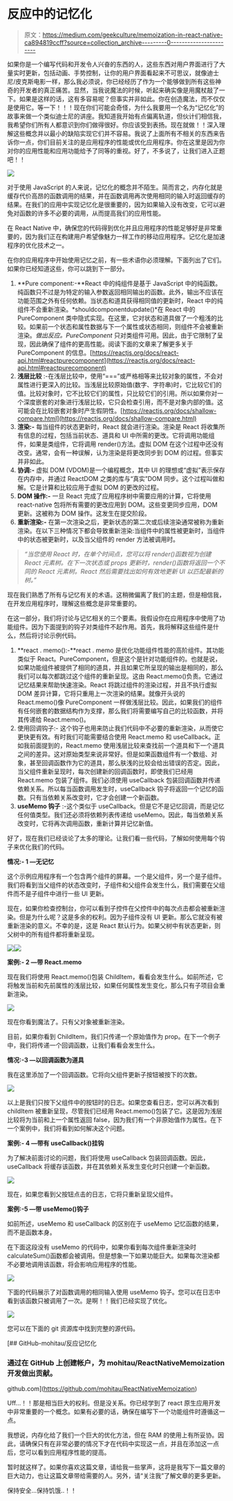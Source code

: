 # 反应中的记忆化

> 原文：<https://medium.com/geekculture/memoization-in-react-native-ca894819ccff?source=collection_archive---------0----------------------->

如果你是一个编写代码和开发令人兴奋的东西的人，这些东西对用户界面进行了大量实时更新，包括动画、手势控制，让你的用户界面看起来不可思议，就像迪士尼/皮克斯电影一样，那么我必须说，你已经经历了作为一个能够做到所有这些神奇的开发者的真正痛苦。显然，当我说魔法的时候，听起来确实像是用魔杖敲了一下。如果是这样的话，这有多容易呢？但事实并非如此。你在创造魔法，而不仅仅是使用它。等一下！！！现在你们可能会奇怪，为什么我要用一个名为“记忆化”的故事来做一个类似迪士尼的讲座。我知道我开始有点偏离轨道，但伙计们相信我，我希望你们所有人都意识到你们做得很好。你应该受到表扬。现在就做！！深入理解这些概念并以最小的缺陷实现它们并不容易。我说了上面所有不相关的东西来告诉你一点，你们目前关注的是应用程序的性能或优化应用程序。你在这里是因为你对你的应用性能和应用功能给予了同等的重视。好了，不多说了，让我们进入正题吧！！

![](img/b5a9e144d66293af51e75cef9fe10979.png)

对于使用 JavaScript 的人来说，记忆化的概念并不陌生。简而言之，内存化就是缓存代价高昂的函数调用的结果，并在函数调用再次使用相同的输入时返回缓存的结果。在我们的应用中实现记忆化是很重要的，因为如果输入没有改变，它可以避免对函数的许多不必要的调用，从而提高我们的应用性能。

在 React Native 中，确保您的代码得到优化并且应用程序的性能足够好是非常重要的，因为我们正在构建用户希望像魅力一样工作的移动应用程序。记忆化是加速程序的优化技术之一。

在你的应用程序中开始使用记忆之前，有一些术语你必须理解。下面列出了它们。如果你已经知道这些，你可以跳到下一部分。

1.  **Pure component:-**React 中的纯组件是基于 JavaScript 中的纯函数。纯函数只不过是为特定的输入参数返回相同输出的函数。此外，输出不应该在功能范围之外有任何依赖。当状态和道具获得相同值的更新时，React 中的纯组件不会重新渲染。*shouldcomponentdupdate()*在 React 中的 PureComponent 类中隐式实现。在这里，它对状态和道具做了一个粗浅的比较。如果前一个状态和属性数据与下一个属性或状态相同，则组件不会被重新渲染。*做出反应。PureComponent* 只对类组件可用。因此，由于它限制了呈现，因此确保了组件的更高性能。阅读下面的文章来了解更多关于 PureComponent 的信息。[https://reactjs.org/docs/react-api.html#reactpurecomponent](https://reactjs.org/docs/react-api.html#reactpurecomponent)
2.  **浅层比较** :-在浅层比较中，使用“===”或严格相等来比较对象的属性，不会对属性进行更深入的比较。当浅层比较原始值(数字、字符串)时，它比较它们的值。比较对象时，它不比较它们的属性，只比较它们的引用。所以如果你对一个深度嵌套的对象进行浅层比较，它只会检查引用，而不是对象内部的值。这可能会在比较嵌套对象时产生假阴性。[https://reactjs.org/docs/shallow-compare.html](https://reactjs.org/docs/shallow-compare.html)
3.  **渲染:-** 每当组件的状态更新时，React 就会进行渲染。渲染是 React 将收集所有信息的过程，包括当前状态、道具和 UI 中所需的更改。它将调用功能组件，如果是类组件，它将调用 render()方法。虚拟 DOM 在这个过程中还没有改变。通常，会有一种误解，认为渲染是将更改同步到 DOM 的过程。但事实并非如此。
4.  **协调:-** 虚拟 DOM (VDOM)是一个编程概念，其中 UI 的理想或“虚拟”表示保存在内存中，并通过 ReactDOM 之类的库与“真实”DOM 同步。这个过程叫做和解。它是计算和比较应用于虚拟 DOM 的更改的过程。
5.  **DOM 操作:-** 一旦 React 完成了应用程序树中需要应用的计算，它将使用 react-native 包将所有需要的更改应用到 DOM。这些变更同步应用，DOM 更新。这被称为 DOM 操作。这发生在提交阶段。
6.  **重新渲染:-** 在第一次渲染之后，更新状态的第二次或后续渲染通常被称为重新渲染。在以下三种情况下都会导致重新渲染:当组件中的属性被更新时，当组件中的状态被更新时，以及当父组件的 render 方法被调用时。

> *“当您使用 React 时，在单个时间点，您可以将 render()函数视为创建 React 元素树。在下一次状态或 props 更新时，render()函数将返回一个不同的 React 元素树。React 然后需要找出如何有效地更新 UI 以匹配最新的树。”*

现在我们熟悉了所有与记忆有关的术语。这稍微偏离了我们的主题，但是相信我，在开发应用程序时，理解这些概念是非常重要的。

在这一部分，我们将讨论与记忆相关的三个要素。我假设你在应用程序中使用了功能组件。因为下面提到的钩子对类组件不起作用。首先，我将解释这些组件是什么，然后将讨论示例代码。

1.  **react . memo():-**react . memo 是优化功能组件性能的高阶组件。其功能类似于 React。PureComponent，但是这个是针对功能组件的。也就是说，如果功能组件被提供了相同的道具，并且如果它所呈现的输出是相同的，那么我们可以每次都跳过这个组件的重新呈现。这由 React.memo()负责。它通过记忆结果来帮助快速渲染。React 将跳过组件的渲染过程，并且不执行虚拟 DOM 差异计算，它将只重用上一次渲染的结果。就像开头说的 React.memo()像 PureComponent 一样做浅层比较。因此，如果我们的组件有任何嵌套的数据结构作为支撑，那么我们将需要编写自己的比较函数，并将其传递给 React.memo()。
2.  使用回调钩子:- 这个钩子也用来防止我们代码中不必要的重新渲染，从而使它更快更有效。有时我们可能需要结合使用 React.memo 和 useCallback。正如我前面提到的，React.memo 使用浅层比较来查找前一个道具和下一个道具之间的差异。这对原始类型来说非常好。但是如果函数组件有一个数组、对象，甚至回调函数作为它的道具，那么肤浅的比较会给出错误的否定。因此，当父组件重新呈现时，每次创建新的回调函数时，即使我们已经用 React.memo 包装了组件。我们必须使用 useCallback 包装回调函数并传递依赖关系。所以每当函数调用发生时，useCallback 钩子将返回一个记忆的函数。只有当依赖关系改变时，它才会创建一个新函数。
3.  **useMemo 钩子** :-这个类似于 useCallback。但是它不是记忆回调，而是记忆任何值类型。我们还必须将依赖列表传递给 useMemo。因此，每当依赖关系改变时，它将再次调用函数，重新计算并记忆新值。

好了，现在我们已经谈论了太多的理论。让我们看一些代码，了解如何使用每个钩子来优化我们的代码。

**情况:- 1 —无记忆**

这个示例应用程序有一个包含两个组件的屏幕。一个是父组件，另一个是子组件。我们将看到当父组件的状态改变时，子组件和父组件会发生什么，我们需要在父组件而不是子组件中进行一些 UI 更新。

现在，如果你检查控制台，你可以看到子控件在父控件中的每次点击都会被重新渲染。但是为什么呢？这是多余的权利。因为子组件没有 UI 更新。那么它就没有被重新渲染的意义。不幸的是，这是 React 默认行为。如果父树中有状态更新，则父树中的所有组件都将重新呈现。

![](img/3fd18ab14815e6286fcf64d2408546fa.png)![](img/a7d5a10c1547e70f3f0d9fcb2c885ef3.png)

**案例:- 2 —带 React.memo**

现在我们将使用 React.memo()包装 ChildItem，看看会发生什么。如前所述，它将触发当前和先前属性的浅层比较，如果任何属性发生变化，那么只有子项目会重新渲染。

![](img/51aeba08ed6e05c3b01e460266597116.png)

现在你看到魔法了。只有父对象被重新渲染。

目前，如果你看到 ChildItem，我们只传递一个原始值作为 prop。在下一个例子中，我们将传递一个回调函数，让我们看看会发生什么。

**情况:-3 —以回调函数为道具**

我在这里添加了一个回调函数。它将向父组件更新子按钮被按下的次数。

![](img/52e4e36a2295e341a2e70e2e5683fc8e.png)

以上是我们只按下父组件中的按钮时的日志。如果您查看日志，您可以再次看到 childItem 被重新呈现，尽管我们已经用 React.memo()包装了它。这是因为浅层比较将为当前和上一个属性返回 false，因为我们有一个非原始值作为属性。在下一个案例中，我们将看到如何解决这个问题。

**案例:- 4 —带有 useCallback()挂钩**

为了解决前面讨论的问题，我们将使用 useCallback 包装回调函数。因此，useCallback 将缓存该函数，并在其依赖关系发生变化时只创建一个新函数。

![](img/8ee0c7e267e0c4e54e51cdf4cbebdd68.png)

现在，如果您看到父按钮点击的日志，它将只重新呈现父组件。

**案例:-5 —带 useMemo()钩子**

如前所述，useMemo 和 useCallback 的区别在于 useMemo 记忆函数的结果，而不是函数本身。

在下面这段没有 useMemo 的代码中，如果你看到每次组件重新渲染时 calculateSum()函数都会被调用。但是想象一下如果功能巨大。如果每次渲染都不必要地调用该函数，将会影响应用程序的性能。

![](img/e4bfd495c1c462ad815dee7e73424e3c.png)

下面的代码展示了对函数调用的相同输入使用 useMemo 钩子。您可以在日志中看到该函数只被调用了一次。是啊！！我们已经实现了优化。

![](img/81b6a59428bb006117dda24e929c5947.png)

您可以在下面的 git 资源库中找到完整的源代码。

[](https://github.com/mohitau/ReactNativeMemoization) [## GitHub-mohitau/反应记忆化

### 通过在 GitHub 上创建帐户，为 mohitau/ReactNativeMemoization 开发做出贡献。

github.com](https://github.com/mohitau/ReactNativeMemoization) 

Uff…！！那是相当巨大的权利。但是没关系。你已经学到了 react 原生应用开发中非常重要的一个概念。如果有必要的话，确保在编写下一个功能组件时遵循这一点。

我想说，内存化给了我们一个巨大的优化方法，但在 RAM 的使用上有所妥协。因此，请确保只有在非常必要的情况下才在代码中实现这一点，并且在添加这一点后，您可以看到应用程序性能的提高。

暂时就这样了。如果你喜欢这篇文章，请给我一些掌声，这将是我写下一篇文章的巨大动力，也让这篇文章带给需要的人。另外，请“关注我”了解文章的更多更新。

保持安全…保持饥饿..！！